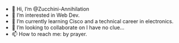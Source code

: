 - 👋 Hi, I’m @Zucchini-Annihilation
- 👀 I’m interested in Web Dev.
- 🌱 I’m currently learning Cisco and a technical career in electronics.
- 💞️ I’m looking to collaborate on I have no clue...
- 📫 How to reach me: by prayer.

<!---
Zucchini-Annihilation/Zucchini-Annihilation is a ✨ special ✨ repository because its `README.md` (this file) appears on your GitHub profile.
You can click the Preview link to take a look at your changes.
--->

